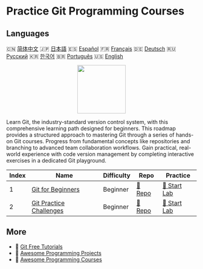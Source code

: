 # Practice Git Programming Courses

## Languages

🇨🇳 [简体中文](README_zh.md) 🇯🇵 [日本語](README_ja.md) 🇪🇸 [Español](README_es.md) 🇫🇷 [Français](README_fr.md) 🇩🇪 [Deutsch](README_de.md) 🇷🇺 [Русский](README_ru.md) 🇰🇷 [한국어](README_ko.md) 🇧🇷 [Português](README_pt.md) 🇺🇸 [English](README.md) 

<div align="center">
<img width="128px" src="https://file.labex.io/path/mlkFQS0wjouP.png">
</div>

Learn Git, the industry-standard version control system, with this comprehensive learning path designed for beginners. This roadmap provides a structured approach to mastering Git through a series of hands-on Git courses. Progress from fundamental concepts like repositories and branching to advanced team collaboration workflows. Gain practical, real-world experience with code version management by completing interactive exercises in a dedicated Git playground.

|   Index | Name                                                                        | Difficulty   | Repo                                                             | Practice                                                         |
|---------|-----------------------------------------------------------------------------|--------------|------------------------------------------------------------------|------------------------------------------------------------------|
|       1 | [Git for Beginners](https://labex.io/courses/git-for-beginners)             | Beginner     | [🔗 Repo](https://github.com/labex-labs/git-for-beginners)       | [🚀 Start Lab](https://labex.io/courses/git-for-beginners)       |
|       2 | [Git Practice Challenges](https://labex.io/courses/git-practice-challenges) | Beginner     | [🔗 Repo](https://github.com/labex-labs/git-practice-challenges) | [🚀 Start Lab](https://labex.io/courses/git-practice-challenges) |

## More

- 🔗 [Git Free Tutorials](https://github.com/labex-labs/git-free-tutorials)
- 🔗 [Awesome Programming Projects](https://github.com/labex-labs/awesome-programming-projects)
- 🔗 [Awesome Programming Courses](https://github.com/labex-labs/awesome-programming-courses)

